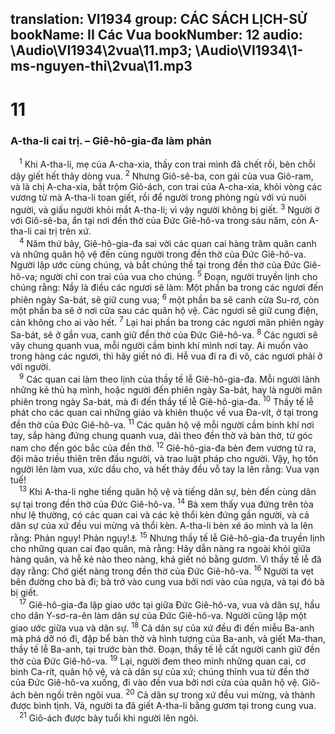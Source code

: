 translation: VI1934
group: CÁC SÁCH LỊCH-SỬ
bookName: II Các Vua 
bookNumber: 12
audio: \Audio\VI1934\2vua\11.mp3; \Audio\VI1934\1-ms-nguyen-thi\2vua\11.mp3
-------

<div class="title"><h1>11</h1><h3>A-tha-li cai trị. – Giê-hô-gia-đa làm phản</h3></div>
<span class="verse 2vua_11_1"> <sup>1</sup> Khi A-tha-li, mẹ của A-cha-xia, thấy con trai mình đã chết rồi, bèn chỗi dậy giết hết thảy dòng vua. </span>
<span class="verse 2vua_11_2"><sup>2</sup> Nhưng Giô-sê-ba, con gái của vua Giô-ram, và là chị A-cha-xia, bắt trộm Giô-ách, con trai của A-cha-xia, khỏi vòng các vương tử mà A-tha-li toan giết, rồi để người trong phòng ngủ với vú nuôi người, và giấu người khỏi mắt A-tha-li; vì vậy người không bị giết. </span>
<span class="verse 2vua_11_3"><sup>3</sup> Người ở với Giô-sê-ba, ẩn tại nơi đền thờ của Đức Giê-hô-va trong sáu năm, còn A-tha-li cai trị trên xứ. <br/></span>
<span class="verse 2vua_11_4"> <sup>4</sup> Năm thứ bảy, Giê-hô-gia-đa sai vời các quan cai hàng trăm quân canh và những quân hộ vệ đến cùng người trong đền thờ của Đức Giê-hô-va. Người lập ước cùng chúng, và bắt chúng thề tại trong đền thờ của Đức Giê-hô-va; người chỉ con trai của vua cho chúng. </span>
<span class="verse 2vua_11_5"><sup>5</sup> Đoạn, người truyền lịnh cho chúng rằng: Nầy là điều các ngươi sẽ làm: Một phần ba trong các ngươi đến phiên ngày Sa-bát, sẽ giữ cung vua; </span>
<span class="verse 2vua_11_6"><sup>6</sup> một phần ba sẽ canh cửa Su-rơ, còn một phần ba sẽ ở nơi cửa sau các quân hộ vệ. Các ngươi sẽ giữ cung điện, cản không cho ai vào hết. </span>
<span class="verse 2vua_11_7"><sup>7</sup> Lại hai phần ba trong các ngươi mãn phiên ngày Sa-bát, sẽ ở gần vua, canh giữ đền thờ của Đức Giê-hô-va. </span>
<span class="verse 2vua_11_8"><sup>8</sup> Các ngươi sẽ vây chung quanh vua, mỗi người cầm binh khí mình nơi tay. Ai muốn vào trong hàng các ngươi, thì hãy giết nó đi. Hễ vua đi ra đi vô, các ngươi phải ở với người. <br/></span>
<span class="verse 2vua_11_9"> <sup>9</sup> Các quan cai làm theo lịnh của thầy tế lễ Giê-hô-gia-đa. Mỗi người lãnh những kẻ thủ hạ mình, hoặc người đến phiên ngày Sa-bát, hay là người mãn phiên trong ngày Sa-bát, mà đi đến thầy tế lễ Giê-hô-gia-đa. </span>
<span class="verse 2vua_11_10"><sup>10</sup> Thầy tế lễ phát cho các quan cai những giáo và khiên thuộc về vua Đa-vít, ở tại trong đền thờ của Đức Giê-hô-va. </span>
<span class="verse 2vua_11_11"><sup>11</sup> Các quân hộ vệ mỗi người cầm binh khí nơi tay, sắp hàng đứng chung quanh vua, dài theo đền thờ và bàn thờ, từ góc nam cho đến góc bắc của đền thờ. </span>
<span class="verse 2vua_11_12"><sup>12</sup> Giê-hô-gia-đa bèn đem vương tử ra, đội mão triều thiên trên đầu người, và trao luật pháp cho người. Vậy, họ tôn người lên làm vua, xức dầu cho, và hết thảy đều vỗ tay la lên rằng: Vua vạn tuế! <br/></span>
<span class="verse 2vua_11_13"> <sup>13</sup> Khi A-tha-li nghe tiếng quân hộ vệ và tiếng dân sự, bèn đến cùng dân sự tại trong đền thờ của Đức Giê-hô-va. </span>
<span class="verse 2vua_11_14"><sup>14</sup> Bà xem thấy vua đứng trên tòa như lệ thường, có các quan cai và các kẻ thổi kèn đứng gần người, và cả dân sự của xứ đều vui mừng và thổi kèn. A-tha-li bèn xé áo mình và la lên rằng: Phản ngụy! Phản ngụy!<a data-toggle="tooltip" data-placement="bottom" title="2Vua 23:3">⚓</a></span>
<span class="verse 2vua_11_15"><sup>15</sup> Nhưng thầy tế lễ Giê-hô-gia-đa truyền lịnh cho những quan cai đạo quân, mà rằng: Hãy dẫn nàng ra ngoài khỏi giữa hàng quân, và hễ kẻ nào theo nàng, khá giết nó bằng gươm. Vì thầy tế lễ đã dạy rằng: Chớ giết nàng trong đền thờ của Đức Giê-hô-va. </span>
<span class="verse 2vua_11_16"><sup>16</sup> Người ta vẹt bên đường cho bà đi; bà trở vào cung vua bởi nơi vào của ngựa, và tại đó bà bị giết. <br/></span>
<span class="verse 2vua_11_17"> <sup>17</sup> Giê-hô-gia-đa lập giao ước tại giữa Đức Giê-hô-va, vua và dân sự, hầu cho dân Y-sơ-ra-ên làm dân sự của Đức Giê-hô-va. Người cũng lập một giao ước giữa vua và dân sự. </span>
<span class="verse 2vua_11_18"><sup>18</sup> Cả dân sự của xứ đều đi đến miễu Ba-anh mà phá dỡ nó đi, đập bể bàn thờ và hình tượng của Ba-anh, và giết Ma-than, thầy tế lễ Ba-anh, tại trước bàn thờ. Đoạn, thầy tế lễ cất người canh giữ đền thờ của Đức Giê-hô-va. </span>
<span class="verse 2vua_11_19"><sup>19</sup> Lại, người đem theo mình những quan cai, cơ binh Ca-rít, quân hộ vệ, và cả dân sự của xứ; chúng thỉnh vua từ đền thờ của Đức Giê-hô-va xuống, đi vào đền vua bởi nơi cửa của quân hộ vệ. Giô-ách bèn ngồi trên ngôi vua. </span>
<span class="verse 2vua_11_20"><sup>20</sup> Cả dân sự trong xứ đều vui mừng, và thành được bình tịnh. Vả, người ta đã giết A-tha-li bằng gươm tại trong cung vua. <br/></span>
<span class="verse 2vua_11_21"> <sup>21</sup> Giô-ách được bảy tuổi khi người lên ngôi. <br/></span>
